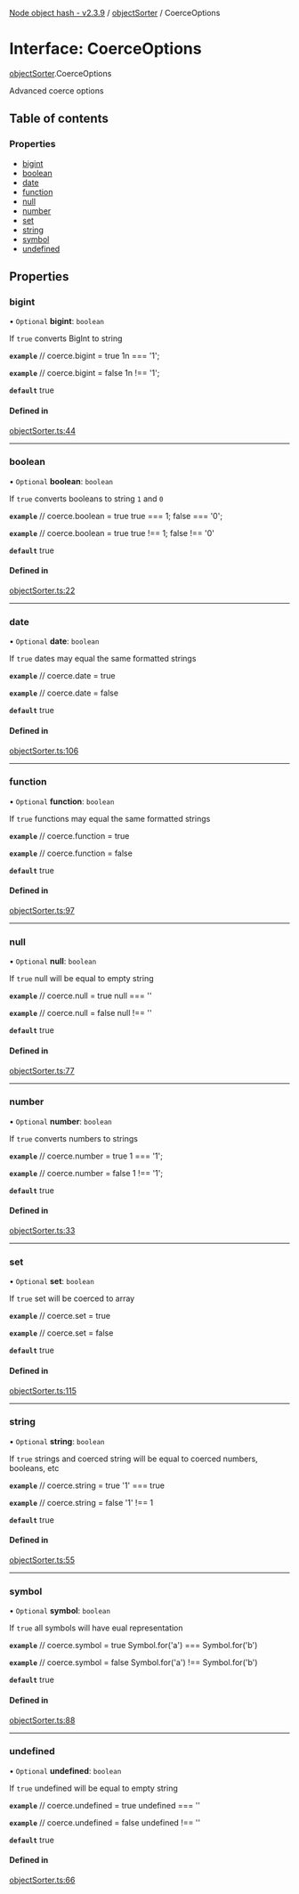 [Node object hash - v2.3.9](../README.md) / [objectSorter](../modules/objectSorter.md) / CoerceOptions

# Interface: CoerceOptions

[objectSorter](../modules/objectSorter.md).CoerceOptions

Advanced coerce options

## Table of contents

### Properties

- [bigint](objectSorter.CoerceOptions.md#bigint)
- [boolean](objectSorter.CoerceOptions.md#boolean)
- [date](objectSorter.CoerceOptions.md#date)
- [function](objectSorter.CoerceOptions.md#function)
- [null](objectSorter.CoerceOptions.md#null)
- [number](objectSorter.CoerceOptions.md#number)
- [set](objectSorter.CoerceOptions.md#set)
- [string](objectSorter.CoerceOptions.md#string)
- [symbol](objectSorter.CoerceOptions.md#symbol)
- [undefined](objectSorter.CoerceOptions.md#undefined)

## Properties

### bigint

• `Optional` **bigint**: `boolean`

If `true` converts BigInt to string

**`example`**
// coerce.bigint = true
1n === '1';

**`example`**
// coerce.bigint = false
1n !== '1';

**`default`** true

#### Defined in

[objectSorter.ts:44](https://github.com/SkeLLLa/node-object-hash/blob/996e344/src/objectSorter.ts#L44)

---

### boolean

• `Optional` **boolean**: `boolean`

If `true` converts booleans to string `1` and `0`

**`example`**
// coerce.boolean = true
true === 1;
false === '0';

**`example`**
// coerce.boolean = true
true !== 1;
false !== '0'

**`default`** true

#### Defined in

[objectSorter.ts:22](https://github.com/SkeLLLa/node-object-hash/blob/996e344/src/objectSorter.ts#L22)

---

### date

• `Optional` **date**: `boolean`

If `true` dates may equal the same formatted strings

**`example`**
// coerce.date = true

**`example`**
// coerce.date = false

**`default`** true

#### Defined in

[objectSorter.ts:106](https://github.com/SkeLLLa/node-object-hash/blob/996e344/src/objectSorter.ts#L106)

---

### function

• `Optional` **function**: `boolean`

If `true` functions may equal the same formatted strings

**`example`**
// coerce.function = true

**`example`**
// coerce.function = false

**`default`** true

#### Defined in

[objectSorter.ts:97](https://github.com/SkeLLLa/node-object-hash/blob/996e344/src/objectSorter.ts#L97)

---

### null

• `Optional` **null**: `boolean`

If `true` null will be equal to empty string

**`example`**
// coerce.null = true
null === ''

**`example`**
// coerce.null = false
null !== ''

**`default`** true

#### Defined in

[objectSorter.ts:77](https://github.com/SkeLLLa/node-object-hash/blob/996e344/src/objectSorter.ts#L77)

---

### number

• `Optional` **number**: `boolean`

If `true` converts numbers to strings

**`example`**
// coerce.number = true
1 === '1';

**`example`**
// coerce.number = false
1 !== '1';

**`default`** true

#### Defined in

[objectSorter.ts:33](https://github.com/SkeLLLa/node-object-hash/blob/996e344/src/objectSorter.ts#L33)

---

### set

• `Optional` **set**: `boolean`

If `true` set will be coerced to array

**`example`**
// coerce.set = true

**`example`**
// coerce.set = false

**`default`** true

#### Defined in

[objectSorter.ts:115](https://github.com/SkeLLLa/node-object-hash/blob/996e344/src/objectSorter.ts#L115)

---

### string

• `Optional` **string**: `boolean`

If `true` strings and coerced string will be equal to coerced numbers, booleans, etc

**`example`**
// coerce.string = true
'1' === true

**`example`**
// coerce.string = false
'1' !== 1

**`default`** true

#### Defined in

[objectSorter.ts:55](https://github.com/SkeLLLa/node-object-hash/blob/996e344/src/objectSorter.ts#L55)

---

### symbol

• `Optional` **symbol**: `boolean`

If `true` all symbols will have eual representation

**`example`**
// coerce.symbol = true
Symbol.for('a') === Symbol.for('b')

**`example`**
// coerce.symbol = false
Symbol.for('a') !== Symbol.for('b')

**`default`** true

#### Defined in

[objectSorter.ts:88](https://github.com/SkeLLLa/node-object-hash/blob/996e344/src/objectSorter.ts#L88)

---

### undefined

• `Optional` **undefined**: `boolean`

If `true` undefined will be equal to empty string

**`example`**
// coerce.undefined = true
undefined === ''

**`example`**
// coerce.undefined = false
undefined !== ''

**`default`** true

#### Defined in

[objectSorter.ts:66](https://github.com/SkeLLLa/node-object-hash/blob/996e344/src/objectSorter.ts#L66)
